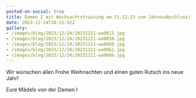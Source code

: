 ```yaml
---
posted-on-social: true
title: Damen I mit Weihnachtstraining am 21.12.23 zum Jahresabschluss!
date: 2023-12-24T10:21:52Z
gallery:
- /images/blog/2023/12/24/20231221-wa0011.jpg
- /images/blog/2023/12/24/20231221-wa0058.jpg
- /images/blog/2023/12/24/20231221-wa0060.jpg
- /images/blog/2023/12/24/20231221-wa0061.jpg
- /images/blog/2023/12/24/20231221-wa0066.jpg
---
```

Wir wünschen allen Frohe Weihnachten und einen guten Rutsch ins neue
Jahr!

Eure Mädels von der Damen I
